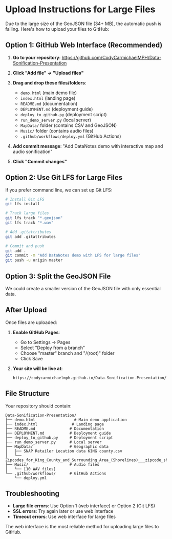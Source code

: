 # Upload Instructions for Large Files

Due to the large size of the GeoJSON file (34+ MB), the automatic push is failing. Here's how to upload your files to GitHub:

## Option 1: GitHub Web Interface (Recommended)

1. **Go to your repository**: https://github.com/CodyCarmichaelMPH/Data-Sonification-Presentation

2. **Click "Add file" → "Upload files"**

3. **Drag and drop these files/folders**:
   - `demo.html` (main demo file)
   - `index.html` (landing page)
   - `README.md` (documentation)
   - `DEPLOYMENT.md` (deployment guide)
   - `deploy_to_github.py` (deployment script)
   - `run_demo_server.py` (local server)
   - `MapData/` folder (contains CSV and GeoJSON)
   - `Music/` folder (contains audio files)
   - `.github/workflows/deploy.yml` (GitHub Actions)

4. **Add commit message**: "Add DataNotes demo with interactive map and audio sonification"

5. **Click "Commit changes"**

## Option 2: Use Git LFS for Large Files

If you prefer command line, we can set up Git LFS:

```bash
# Install Git LFS
git lfs install

# Track large files
git lfs track "*.geojson"
git lfs track "*.wav"

# Add .gitattributes
git add .gitattributes

# Commit and push
git add .
git commit -m "Add DataNotes demo with LFS for large files"
git push -u origin master
```

## Option 3: Split the GeoJSON File

We could create a smaller version of the GeoJSON file with only essential data.

## After Upload

Once files are uploaded:

1. **Enable GitHub Pages**:
   - Go to Settings → Pages
   - Select "Deploy from a branch"
   - Choose "master" branch and "/(root)" folder
   - Click Save

2. **Your site will be live at**:
   ```
   https://codycarmichaelmph.github.io/Data-Sonification-Presentation/
   ```

## File Structure

Your repository should contain:
```
Data-Sonification-Presentation/
├── demo.html                 # Main demo application
├── index.html               # Landing page
├── README.md               # Documentation
├── DEPLOYMENT.md           # Deployment guide
├── deploy_to_github.py     # Deployment script
├── run_demo_server.py      # Local server
├── MapData/                # Geographic data
│   ├── SNAP Retailer Location data KING county.csv
│   └── Zipcodes_for_King_County_and_Surrounding_Area_(Shorelines)___zipcode_shore_area.geojson
├── Music/                  # Audio files
│   └── [10 WAV files]
└── .github/workflows/      # GitHub Actions
    └── deploy.yml
```

## Troubleshooting

- **Large file errors**: Use Option 1 (web interface) or Option 2 (Git LFS)
- **SSL errors**: Try again later or use web interface
- **Timeout errors**: Use web interface for large files

The web interface is the most reliable method for uploading large files to GitHub.
